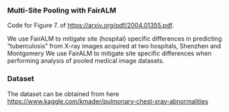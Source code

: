 ### Multi-Site Pooling with FairALM

Code for Figure 7. of https://arxiv.org/pdf/2004.01355.pdf.

We use FairALM to mitigate site (hospital) specific differences in predicting “tuberculosis” from X-ray images acquired at two hospitals, Shenzhen and Montgomery We use FairALM to mitigate site specific differences when performing analysis of pooled medical image datasets.


### Dataset
The dataset can be obtained from here https://www.kaggle.com/kmader/pulmonary-chest-xray-abnormalities
